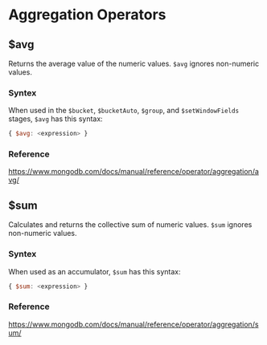 # Aggregation Operators

## $avg
Returns the average value of the numeric values. 
```$avg```
 ignores non-numeric values.

 ### Syntex
 When used in the ```$bucket```, ```$bucketAuto```, ```$group```, and ```$setWindowFields``` stages, 
```$avg```
 has this syntax:

 ```javascript
{ $avg: <expression> }
 ```

 ### Reference
 https://www.mongodb.com/docs/manual/reference/operator/aggregation/avg/

 ## $sum
 Calculates and returns the collective sum of numeric values. 
```$sum```
 ignores non-numeric values.

 ### Syntex
 When used as an accumulator, 
```$sum```
 has this syntax:

 ```javascript
{ $sum: <expression> }
 ```

 ### Reference
 https://www.mongodb.com/docs/manual/reference/operator/aggregation/sum/